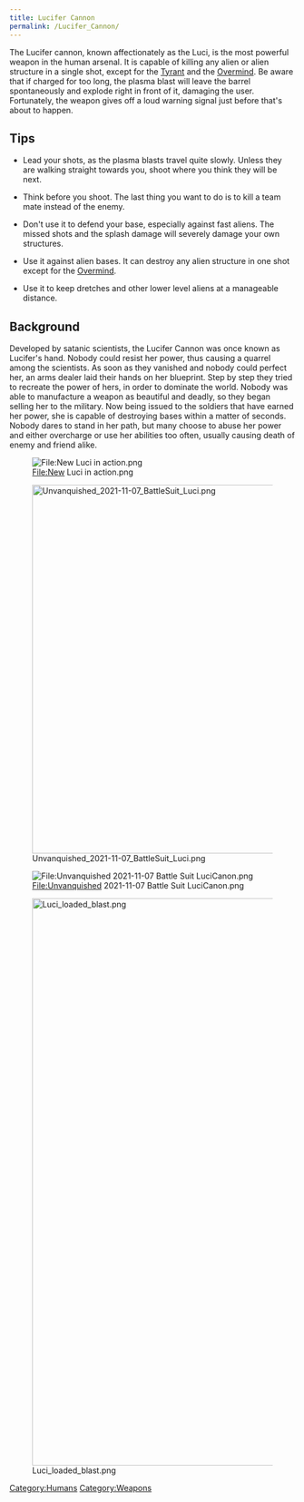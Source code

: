 ```yaml
---
title: Lucifer Cannon
permalink: /Lucifer_Cannon/
---
```


The Lucifer cannon, known affectionately as the Luci, is the most
powerful weapon in the human arsenal. It is capable of killing any alien
or alien structure in a single shot, except for the
[Tyrant](Tyrant "wikilink") and the [Overmind](Overmind "wikilink"). Be
aware that if charged for too long, the plasma blast will leave the
barrel spontaneously and explode right in front of it, damaging the
user. Fortunately, the weapon gives off a loud warning signal just
before that's about to happen.

## Tips

- Lead your shots, as the plasma blasts travel quite slowly. Unless they
  are walking straight towards you, shoot where you think they will be
  next.

<!-- -->

- Think before you shoot. The last thing you want to do is to kill a
  team mate instead of the enemy.

<!-- -->

- Don't use it to defend your base, especially against fast aliens. The
  missed shots and the splash damage will severely damage your own
  structures.

<!-- -->

- Use it against alien bases. It can destroy any alien structure in one
  shot except for the [Overmind](Overmind "wikilink").

<!-- -->

- Use it to keep dretches and other lower level aliens at a manageable
  distance.

## Background

Developed by satanic scientists, the Lucifer Cannon was once known as
Lucifer's hand. Nobody could resist her power, thus causing a quarrel
among the scientists. As soon as they vanished and nobody could perfect
her, an arms dealer laid their hands on her blueprint. Step by step they
tried to recreate the power of hers, in order to dominate the world.
Nobody was able to manufacture a weapon as beautiful and deadly, so they
began selling her to the military. Now being issued to the soldiers that
have earned her power, she is capable of destroying bases within a
matter of seconds. Nobody dares to stand in her path, but many choose to
abuse her power and either overcharge or use her abilities too often,
usually causing death of enemy and friend alike.

<figure>
<img src="New_Luci_in_action.png" title="File:New Luci in action.png" />
<figcaption><a href="File:New">File:New</a> Luci in
action.png</figcaption>
</figure>

<figure>
<img src="Unvanquished_2021-11-07_BattleSuit_Luci.png"
title="Unvanquished_2021-11-07_BattleSuit_Luci.png" width="650" />
<figcaption>Unvanquished_2021-11-07_BattleSuit_Luci.png</figcaption>
</figure>

<figure>
<img src="Unvanquished_2021-11-07_Battle_Suit_LuciCanon.png"
title="File:Unvanquished 2021-11-07 Battle Suit LuciCanon.png" />
<figcaption><a href="File:Unvanquished">File:Unvanquished</a> 2021-11-07
Battle Suit LuciCanon.png</figcaption>
</figure>

<figure>
<img src="Luci_loaded_blast.png" title="Luci_loaded_blast.png"
width="1000" />
<figcaption>Luci_loaded_blast.png</figcaption>
</figure>

[Category:Humans](Category:Humans "wikilink")
[Category:Weapons](Category:Weapons "wikilink")